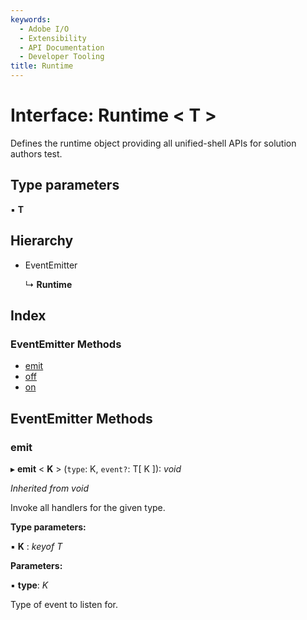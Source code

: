 ```yaml
---
keywords:
  - Adobe I/O
  - Extensibility
  - API Documentation
  - Developer Tooling
title: Runtime
---
```


# Interface: Runtime < **T** >

Defines the runtime object providing all unified-shell APIs for solution authors test.

## Type parameters

▪ **T**

## Hierarchy

* EventEmitter

  ↳ **Runtime**

## Index

### EventEmitter Methods

* [emit](index-runtime.md#emit)
* [off](index-runtime.md#off)
* [on](index-runtime.md#on)

## EventEmitter Methods

###  emit

▸ **emit** < **K** > (`type`: K, `event?`: T[ K ]): *void*

*Inherited from void*

Invoke all handlers for the given type.

**Type parameters:**

▪ **K** : *keyof T*

**Parameters:**

▪ **type**: *K*

Type of event to listen for.